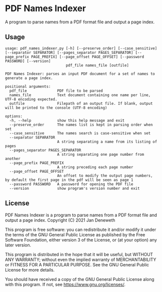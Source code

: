 # PDF Names Indexer

A program to parse names from a PDF format file and output a page index.


## Usage

```
usage: pdf_names_indexer.py [-h] [--preserve_order] [--case_sensitive] [--separator SEPARATOR] [--pages_separator PAGES_SEPARATOR] [--page_prefix PAGE_PREFIX] [--page_offset PAGE_OFFSET] [--password PASSWORD] [--version]
                            pdf_file names_file [outfile]

PDF Names Indexer: parses an input PDF document for a set of names to generate a page index.

positional arguments:
  pdf_file              PDF file to be parsed
  names_file            Text document containing one name per line, UTF-8 encoding expected.
  outfile               Filepath of an output file. If blank, output will be printed to the console (UTF-8 encoding)

options:
  -h, --help            show this help message and exit
  --preserve_order      The names list is kept in parsing order when set
  --case_sensitive      The names search is case-sensitive when set
  --separator SEPARATOR
                        A string separating a name from its listing of pages
  --pages_separator PAGES_SEPARATOR
                        A string separating one page number from another
  --page_prefix PAGE_PREFIX
                        A string preceding each page number
  --page_offset PAGE_OFFSET
                        An offset to modify the output page numbers, by default the first page in the pdf will be seen as page 1
  --password PASSWORD   A password for opening the PDF file
  --version             show program's version number and exit
```


## License

PDF Names Indexer is a program to parse names from a PDF format file 
and output a page index. 
Copyright (C) 2021  Jan Deneweth

This program is free software: you can redistribute it and/or modify
it under the terms of the GNU General Public License as published by
the Free Software Foundation, either version 3 of the License, or
(at your option) any later version.

This program is distributed in the hope that it will be useful,
but WITHOUT ANY WARRANTY; without even the implied warranty of
MERCHANTABILITY or FITNESS FOR A PARTICULAR PURPOSE.  See the
GNU General Public License for more details.

You should have received a copy of the GNU General Public License
along with this program.  If not, see <https://www.gnu.org/licenses/>.
